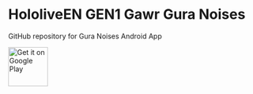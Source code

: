 # HololiveEN GEN1 Gawr Gura Noises
 GitHub repository for Gura Noises Android App
 
 [<img src="https://play.google.com/intl/en_us/badges/images/generic/en_badge_web_generic.png"
      alt="Get it on Google Play"
      height="80">](https://play.google.com/store/apps/details?id=com.yuzumin.guranoises)
